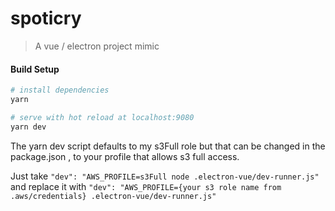 # spoticry

> A vue / electron project mimic

#### Build Setup

``` bash
# install dependencies
yarn

# serve with hot reload at localhost:9080
yarn dev

```
The yarn dev script defaults to my s3Full role but that can be changed in the package.json , to your profile that allows s3 full access. 

Just take ` "dev": "AWS_PROFILE=s3Full node .electron-vue/dev-runner.js" ` and replace it with ``` "dev": "AWS_PROFILE={your s3 role name from .aws/credentials} .electron-vue/dev-runner.js" ```